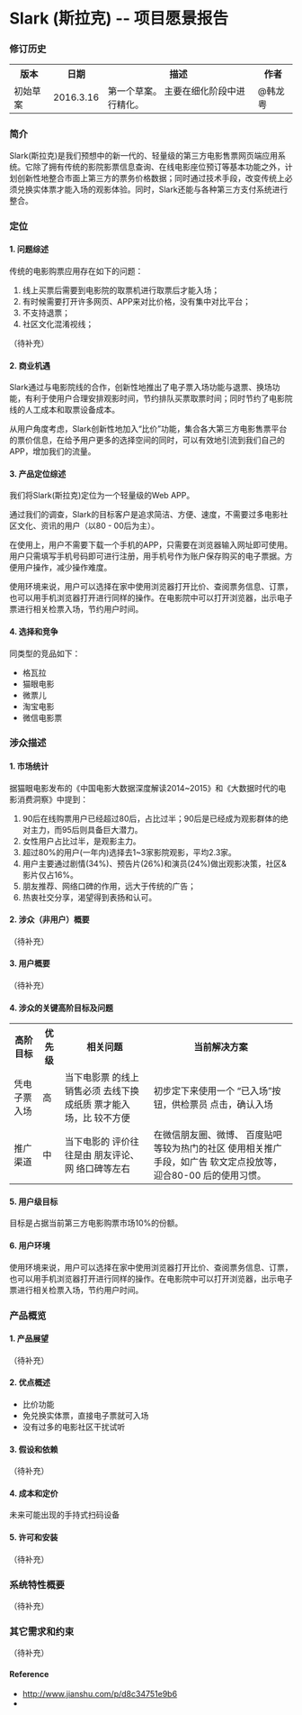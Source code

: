 # Slark (斯拉克) -- 项目愿景报告
### 修订历史
<table>

<th>版本</th><th>日期</th><th>描述</th><th>作者</th>

<tr><td>初始草案</td><td>2016.3.16</td>
<td>第一个草案。
主要在细化阶段中进行精化。</td>
<td>@韩龙粤</td>
</tr>

</table>


### 简介
Slark(斯拉克)是我们预想中的新一代的、轻量级的第三方电影售票网页端应用系统。它除了拥有传统的影院影票信息查询、在线电影座位预订等基本功能之外，计划创新性地整合市面上第三方的票务价格数据；同时通过技术手段，改变传统上必须兑换实体票才能入场的观影体验。同时，Slark还能与各种第三方支付系统进行整合。

### 定位
#### 1. 问题综述
传统的电影购票应用存在如下的问题：

1. 线上买票后需要到电影院的取票机进行取票后才能入场；
2. 有时候需要打开许多网页、APP来对比价格，没有集中对比平台；
3. 不支持退票；
4. 社区文化混淆视线；
 
（待补充）

#### 2. 商业机遇
Slark通过与电影院线的合作，创新性地推出了电子票入场功能与退票、换场功能，有利于使用户合理安排观影时间，节约排队买票取票时间；同时节约了电影院线的人工成本和取票设备成本。

从用户角度考虑，Slark创新性地加入“比价”功能，集合各大第三方电影售票平台的票价信息，在给予用户更多的选择空间的同时，可以有效地引流到我们自己的APP，增加我们的流量。


#### 3. 产品定位综述
我们将Slark(斯拉克)定位为一个轻量级的Web APP。

通过我们的调查，Slark的目标客户是追求简洁、方便、速度，不需要过多电影社区文化、资讯的用户（以80 - 00后为主）。

在使用上，用户不需要下载一个手机的APP，只需要在浏览器输入网址即可使用。用户只需填写手机号码即可进行注册，用手机号作为账户保存购买的电子票据。方便用户操作，减少操作难度。

使用环境来说，用户可以选择在家中使用浏览器打开比价、查阅票务信息、订票，也可以用手机浏览器打开进行同样的操作。在电影院中可以打开浏览器，出示电子票进行相关检票入场，节约用户时间。


#### 4. 选择和竞争
同类型的竞品如下：

* 格瓦拉
* 猫眼电影
* 微票儿
* 淘宝电影
* 微信电影票

### 涉众描述

#### 1. 市场统计
据猫眼电影发布的《中国电影大数据深度解读2014~2015》和《大数据时代的电影消费洞察》中提到：

1. 90后在线购票用户已经超过80后，占比过半；90后是已经成为观影群体的绝对主力，而95后则具备巨大潜力。
2. 女性用户占比过半，是观影主力。
3. 超过80%的用户(一年内)选择去1~3家影院观影，平均2.3家。
4. 用户主要通过剧情(34%)、预告片(26%)和演员(24%)做出观影决策，社区&影片仅占16%。
5. 朋友推荐、网络口碑的作用，远大于传统的广告；
6. 热衷社交分享，渴望得到表扬和认可。

#### 2. 涉众（非用户）概要
（待补充）

#### 3. 用户概要
（待补充）


#### 4. 涉众的关键高阶目标及问题
<table>

<th>高阶目标</th><th>优先级</th><th>相关问题</th><th>当前解决方案</th>
<tr><td>凭电子票入场</td><td>高</td>
<td>当下电影票
的线上销售必须
去线下换成纸质
票才能入场，比
较不方便
</td>
<td>初步定下来使用一个
“已入场”按钮，供检票员
点击，确认入场</td></tr>

<tr><td>推广渠道</td><td>中</td>
<td>当下电影的
评价往往是由
朋友评论、网
络口碑等左右</td>
<td>在微信朋友圈、微博、
百度贴吧等较为热门的社区
使用相关推广手段，如广告
软文定点投放等，迎合80-00
后的使用习惯。</td></tr>


</table>

#### 5. 用户级目标
目标是占据当前第三方电影购票市场10%的份额。


#### 6. 用户环境
使用环境来说，用户可以选择在家中使用浏览器打开比价、查阅票务信息、订票，也可以用手机浏览器打开进行同样的操作。在电影院中可以打开浏览器，出示电子票进行相关检票入场，节约用户时间。

### 产品概览
#### 1. 产品展望
（待补充）

#### 2. 优点概述

* 比价功能
* 免兑换实体票，直接电子票就可入场
* 没有过多的电影社区干扰试听

#### 3. 假设和依赖
（待补充）

#### 4. 成本和定价
未来可能出现的手持式扫码设备

#### 5. 许可和安装
（待补充）

### 系统特性概要
（待补充）

### 其它需求和约束
（待补充）







#### Reference
* http://www.jianshu.com/p/d8c34751e9b6
* 

